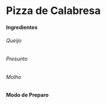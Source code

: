 # Pizza de  Calabresa

#### Ingredientes

###### Queijo

###### Presunto

###### Molho

#### Modo de Preparo



